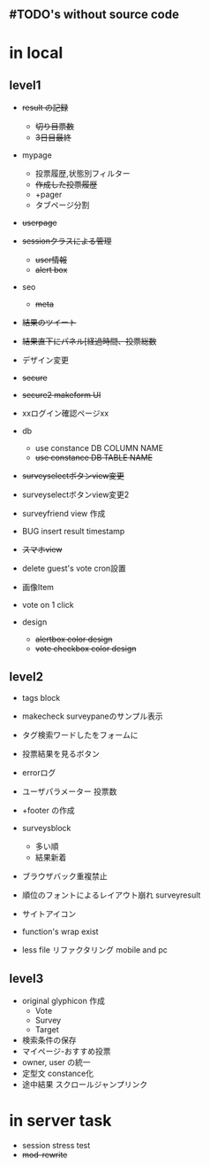 #TODO's without source code
---


# in local
## level1
* ~~result の記録~~
    * ~~切り目票数~~
    * ~~3日目最終~~
* mypage
    * 投票履歴,状態別フィルター
    * ~~作成した投票履歴~~
    * +pager
    * タブページ分割
* ~~userpage~~
* ~~sessionクラスによる管理~~
    * ~~user情報~~
    * ~~alert box~~
* seo
    * ~~meta~~

* ~~結果のツイート~~
* ~~結果直下にパネル[経過時間、投票総数~~

* デザイン変更

* ~~secure~~
* ~~secure2 makeform UI~~

* xxログイン確認ページxx
* db
    * use constance DB COLUMN NAME
    * ~~use constance DB TABLE NAME~~

* ~~surveyselectボタンview変更~~
* surveyselectボタンview変更2

* surveyfriend view 作成

* BUG insert result timestamp

* ~~スマホview~~

* delete guest's vote cron設置

* 画像Item

* vote on 1 click

* design 
    * ~~alertbox color design~~
    * ~~vote checkbox color design~~


## level2
* tags block
* makecheck surveypaneのサンプル表示
* タグ検索ワードしたをフォームに
* 投票結果を見るボタン
* errorログ
* ユーザパラメーター 投票数
* +footer の作成
* surveysblock
    * 多い順
    * 結果新着
* ブラウザバック重複禁止

* 順位のフォントによるレイアウト崩れ surveyresult

* サイトアイコン

* function's wrap exist

* less file リファクタリング mobile and pc


## level3
* original glyphicon 作成
    * Vote
    * Survey
    * Target
* 検索条件の保存
* マイページ-おすすめ投票
* owner, user の統一
* 定型文 constance化
* 途中結果 スクロールジャンプリンク

# in server task
* session stress test
* ~~mod-rewrite~~


